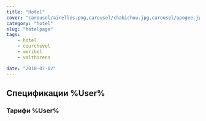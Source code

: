 ```yaml
---
title: "Hotel"
cover: "carousel/airelles.png,carousel/chabichou.jpg,carousel/apogee.jpg,carousel/manali.jpg,carousel/spa.jpg,carousel/strato.jpg,carousel/manali.jpg"
category: "hotel"
slug: "hotelpage"
tags:
    - hotel
    - courchevel
    - meribel
    - valthorens

date: "2018-07-02"
---
```


## Спецификации %User%  

### Тарифи %User% 